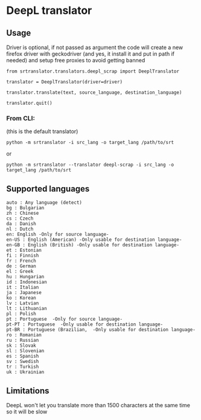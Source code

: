 # DeepL translator

## Usage

Driver is optional, if not passed as argument the code will create a new firefox driver with geckodriver (and yes, it install it and put in path if needed) and setup free proxies to avoid getting banned

```
from srtranslator.translators.deepl_scrap import DeeplTranslator

translator = DeeplTranslator(driver=driver)

translator.translate(text, source_language, destination_language)

translator.quit()
```

### From CLI:

(this is the default translator)

```
python -m srtranslator -i src_lang -o target_lang /path/to/srt
```

or

```
python -m srtranslator --translator deepl-scrap -i src_lang -o target_lang /path/to/srt
```

## Supported languages

```
auto : Any language (detect)
bg : Bulgarian
zh : Chinese
cs : Czech
da : Danish
nl : Dutch
en: English -Only for source language-
en-US : English (American) -Only usable for destination language-
en-GB : English (British) -Only usable for destination language-
et : Estonian
fi : Finnish
fr : French
de : German
el : Greek
hu : Hungarian
id : Indonesian
it : Italian
ja : Japanese
ko : Korean
lv : Latvian
lt : Lithuanian
pl : Polish
pt : Portuguese  -Only for source language-
pt-PT : Portuguese  -Only usable for destination language-
pt-BR : Portuguese (Brazilian,  -Only usable for destination language-
ro : Romanian
ru : Russian
sk : Slovak
sl : Slovenian
es : Spanish
sv : Swedish
tr : Turkish
uk : Ukrainian
```

## Limitations

DeepL won't let you translate more than 1500 characters at the same time so it will be slow
